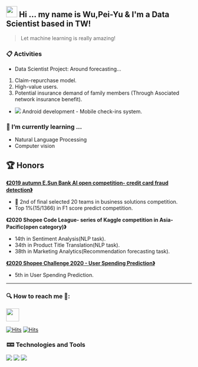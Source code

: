## <img src="https://raw.githubusercontent.com/MartinHeinz/MartinHeinz/master/wave.gif" width="30px"> Hi ... my name is Wu,Pei-Yu & I'm a Data Scientist based in TW!

> Let machine learning is really amazing!

### 📋 Activities 

- Data Scientist Project: Around forecasting...

1. Claim-repurchase model.
2. High-value users.
3. Potential insurance demand of family members (Through Asociated network  insurance benefit).

- ![](https://img.shields.io/badge/--informational?style=flat&logo=Android&logoColor=white&color=2bbc8a) Android development - Mobile check-ins system.

### 🌱 I’m currently learning ...
- Natural Language Processing
- Computer vision 

## :trophy: Honors 

**[《2019 autumn E.Sun Bank AI open competition- credit card fraud detection》](https://github.com/CubatLin/TBrain-E.SUN-AI-Open-Competition-Fall-2019-15th-place-Feature-Engineering)**

- 🥈 2nd of final selected 20 teams in business solutions competition.   
- Top 1%(15/1366) in F1 score predict competition.

**《2020 Shopee Code League- series of Kaggle competition in Asia-Pacific(open category)》**

- 14th in Sentiment Analysis(NLP task).
- 34th in Product Title Translation(NLP task).
- 38th in Marketing Analytics(Recommendation forecasting task).

**[《2020 Shopee Challenge 2020 - User Spending Prediction》](https://github.com/ts01174755/Shopee-Challenge-2020)**

- 5th in User Spending Prediction.

---

### 🔍 How to reach me 🔗:

<p >
<a href="https://ts01174755.medium.com/" target="blank">
  <img align="center" src="https://cdn.jsdelivr.net/npm/simple-icons@3.0.1/icons/medium.svg" height="35" width="35" />
  </a>
</p>

[![Hits](https://hits.seeyoufarm.com/api/count/incr/badge.svg?url=https%3A%2F%2Fts01174755.medium.com&count_bg=%2379C83D&title_bg=%23555555&icon=medium.svg&icon_color=%23E7E7E7&title=Visit&edge_flat=false)](https://hits.seeyoufarm.com) [![Hits](https://hits.seeyoufarm.com/api/count/incr/badge.svg?url=https%3A%2F%2Fgithub.com%2Fts01174755&count_bg=%2379C83D&title_bg=%23555555&icon=github.svg&icon_color=%23E7E7E7&title=Hits&edge_flat=false)](https://hits.seeyoufarm.com)

### 🁡 Technologies and Tools
![](https://img.shields.io/badge/Code-C++-informational?style=flat&logo=C++&logoColor=white&color=2bbc8a)
![](https://img.shields.io/badge/Code-Python-informational?style=flat&logo=Python&logoColor=white&color=2bbc8a)
![](https://img.shields.io/badge/Code-Java-informational?style=flat&logo=Java&logoColor=white&color=2bbc8a)


<!--

[![ts01174755's github stats](https://github-readme-stats.vercel.app/api?username=ts01174755)](https://github.com/ts01174755/github-readme-stats)

**ts01174755/ts01174755** is a ✨ _special_ ✨ repository because its `README.md` (this file) appears on your GitHub profile.

Here are some ideas to get you started:

- 🔭 I’m currently working on ...
- 🌱 I’m currently learning ...
- 👯 I’m looking to collaborate on ...
- 🤔 I’m looking for help with ...
- 💬 Ask me about ...
- 📫 How to reach me: ...
- 😄 Pronouns: ...
- ⚡ Fun fact: ...
-->
